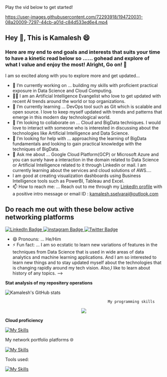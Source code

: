 Play the vid below to get started!

https://user-images.githubusercontent.com/72293918/194720031-08a20009-7297-44cb-a01d-c84d533ed6e4.mp4

## Hey 👋, This is Kamalesh :smile:

### Here are my end to end goals and interests that suits your time to have a kinetic read below so ...... gohead and explore of what I value and enjoy the most! Alright, Go on! 👋


I am so excited along with you to explore more and get updated...

- 🔭 I’m currently working on ... building my skills with proficient practical exposure in Data Science and Cloud Computing.
- :technologist: I am an Artificial Intelligence Evangelist who love to get updated with recent AI trends around the world or top organizations.
- 🌱 I’m currently learning ... DevOps tool such as Git which is scalable and open source. I love to keep myself updated with trends and patterns that emerge in this modern day technological world.
- 👯 I’m looking to collaborate on ... Cloud and BigData techniques. I would love to interact with someone who is interested in discussing about the technologies like Artificial Intelligence and Data Science.
- 🤔 I’m looking for help with ... approaching the learning of BigData fundamentals and looking to gain practical knowledge with the techniques of BigData.
- 💬 Ask me about ... Google Cloud Platform(GCP) or Microsoft Azure and you can surely have a interaction in the domain related to Data Science or Artificial Intelligence related to it through Linkedin or mail. I am currently learning about the services and cloud solutions of AWS....
- I am good at creating visualization dashboards using Business Intelligence tools such as PowerBI, Tableau and Excel.
- 📫 How to reach me: ... Reach out to me through my [LinkedIn profile](https://www.linkedin.com/in/kamalesh-s-034512/) with a positive intro message or email ID : kamalesh.sselvaraj@outlook.com
        
## Do reach me out with these below active networking platforms
     
<div id="badges">
  <a href="https://www.linkedin.com/in/kamalesh-s-034512/">
    <img src="https://img.shields.io/badge/LinkedIn-blue?style=for-the-badge&logo=linkedin&logoColor=white" alt="LinkedIn Badge"/>
  </a>
  <a href="https://www.instagram.com/kamal_ioe/">
    <img src="https://img.shields.io/badge/Instagram-pink?style=for-the-badge&logo=instagram&logoColor=white" alt="instagram Badge"/>
  </a>
  <a href="https://twitter.com/Kamaleshsri312S">
    <img src="https://img.shields.io/badge/Twitter-blue?style=for-the-badge&logo=twitter&logoColor=white" alt="Twitter Badge"/>
  </a>
</div>

- 😄 Pronouns: ... He/Him
- ⚡ Fun fact: ... I am so ecstatic to learn new variations of features in the techniques from Data Science that is used in wide areas of data analytics and machine learning applications. And I am so interested to learn new things and to stay updated myself about the technologies that is changing rapidly around my tech vision. Also,I like to learn about history of any topics.
-->

**Stat analysis of my repositery operations**

![Kamalesh's GitHub stats](https://github-readme-stats.vercel.app/api?username=Kamalesh3112&show_icons=true&theme=transparent)



                                                  My programming skills

<p align="center">
  <a href="https://skillicons.dev">
    <img src="https://skillicons.dev/icons?i=py,java,sqlite,scala,git" />
  </a>
</p>

**Cloud proficiency**

[![My Skills](https://skillicons.dev/icons?i=gcp,azure&perline=3)](https://skillicons.dev)

My network portfolio platforms 🌐

[![My Skills](https://skillicons.dev/icons?i=linkedin,github,&perline=3)](https://skillicons.dev)

Tools used:

[![My Skills](https://skillicons.dev/icons?i=autocad,aws,azure,gcp,py,java,sqlite,scala,git,cassandra,discord,linux,eclipse,firebase,flask,linkedin,github,gitlab,idea,matlab,mongodb,mysql,octave,ps,stackoverflow,twitter,visualstudio,vscode,instagram,wordpress&perline=15)](https://skillicons.dev)
